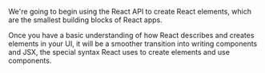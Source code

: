 
We're going to begin using the React API to create React elements, which are the smallest building blocks of React apps. 

Once you have a basic understanding of how React describes and creates elements in your UI, it will be a smoother transition into writing components and JSX, the special syntax React uses to create elements and use components.